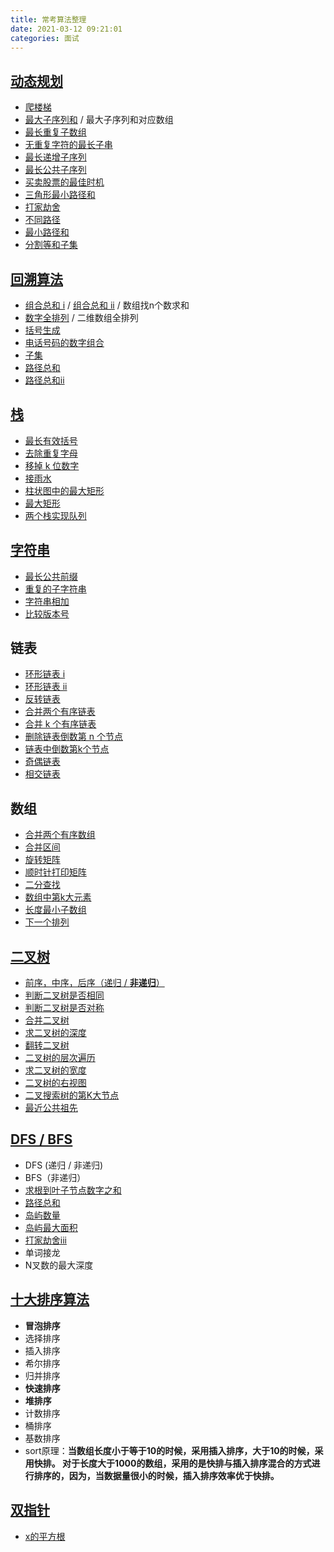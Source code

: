 ```yaml
---
title: 常考算法整理
date: 2021-03-12 09:21:01
categories: 面试
---
```


## [动态规划](https://jinjingxuan.github.io/2020/11/16/%E7%AE%97%E6%B3%95-%E5%8A%A8%E6%80%81%E8%A7%84%E5%88%92/)

* [爬楼梯](https://leetcode-cn.com/problems/climbing-stairs/)
* [最大子序列和](https://leetcode-cn.com/problems/maximum-subarray/) / 最大子序列和对应数组
* [最长重复子数组](https://leetcode-cn.com/problems/maximum-length-of-repeated-subarray/)
* [无重复字符的最长子串](https://leetcode-cn.com/problems/longest-substring-without-repeating-characters)
* [最长递增子序列](https://leetcode-cn.com/problems/longest-increasing-subsequence/)
* [最长公共子序列](https://leetcode-cn.com/problems/longest-common-subsequence/)
* [买卖股票的最佳时机](https://leetcode-cn.com/problems/best-time-to-buy-and-sell-stock/)
* [三角形最小路径和](https://leetcode-cn.com/problems/triangle/)
* [打家劫舍](https://leetcode-cn.com/problems/house-robber/)
* [不同路径](https://leetcode-cn.com/problems/unique-paths/)
* [最小路径和](https://leetcode-cn.com/problems/minimum-path-sum/)
* [分割等和子集](https://leetcode-cn.com/problems/partition-equal-subset-sum/)

## [回溯算法](https://jinjingxuan.github.io/2020/11/30/%E7%AE%97%E6%B3%95-%E5%9B%9E%E6%BA%AF%E6%B3%95/)

* [组合总和 i](https://leetcode-cn.com/problems/combination-sum/) / [组合总和 ii](https://leetcode-cn.com/problems/combination-sum-ii/) / 数组找n个数求和
* [数字全排列](https://leetcode-cn.com/problems/permutations/) / 二维数组全排列
* [括号生成](https://leetcode-cn.com/problems/generate-parentheses/)
* [电话号码的数字组合](https://leetcode-cn.com/problems/letter-combinations-of-a-phone-number/)
* [子集](https://leetcode-cn.com/problems/subsets/)
* [路径总和](https://leetcode-cn.com/problems/path-sum/solution/)
* [路径总和ii](https://leetcode-cn.com/problems/path-sum-ii/)

## [栈](https://jinjingxuan.github.io/2020/10/22/%E7%AE%97%E6%B3%95-%E6%A0%88/)

* [最长有效括号](https://leetcode-cn.com/problems/longest-valid-parentheses/)
* [去除重复字母](https://leetcode-cn.com/problems/remove-duplicate-letters/)
* [移掉 k 位数字](https://leetcode-cn.com/problems/remove-k-digits/)
* [接雨水](https://leetcode-cn.com/problems/trapping-rain-water/)
* [柱状图中的最大矩形](https://leetcode-cn.com/problems/largest-rectangle-in-histogram/)
* [最大矩形](https://leetcode-cn.com/problems/maximal-rectangle/)
* [两个栈实现队列](https://leetcode-cn.com/problems/yong-liang-ge-zhan-shi-xian-dui-lie-lcof/)

## [字符串](https://jinjingxuan.github.io/2020/11/10/%E7%AE%97%E6%B3%95-%E5%AD%97%E7%AC%A6%E4%B8%B2%E6%93%8D%E4%BD%9C/)

* [最长公共前缀](https://leetcode-cn.com/problems/longest-common-prefix/)
* [重复的子字符串](https://leetcode-cn.com/problems/repeated-substring-pattern/)
* [字符串相加](https://leetcode-cn.com/problems/add-strings/)
* [比较版本号](https://leetcode-cn.com/problems/compare-version-numbers/)

## 链表

* [环形链表 i](https://leetcode-cn.com/problems/linked-list-cycle/) 
* [环形链表 ii](https://leetcode-cn.com/problems/linked-list-cycle-ii/)
* [反转链表](https://leetcode-cn.com/problems/fan-zhuan-lian-biao-lcof/)
* [合并两个有序链表](https://leetcode-cn.com/problems/merge-two-sorted-lists/) 
* [合并 k 个有序链表](https://leetcode-cn.com/problems/merge-k-sorted-lists/)
* [删除链表倒数第 n 个节点](https://leetcode-cn.com/problems/remove-nth-node-from-end-of-list/)
* [链表中倒数第k个节点](https://leetcode-cn.com/problems/lian-biao-zhong-dao-shu-di-kge-jie-dian-lcof/)
* [奇偶链表](https://leetcode-cn.com/problems/odd-even-linked-list/)
* [相交链表](https://leetcode-cn.com/problems/intersection-of-two-linked-lists/)

## 数组

* [合并两个有序数组](https://leetcode-cn.com/problems/merge-sorted-array/)
* [合并区间](https://leetcode-cn.com/problems/merge-intervals/)
* [旋转矩阵](https://leetcode-cn.com/problems/rotate-image/)
* [顺时针打印矩阵](https://leetcode-cn.com/problems/spiral-matrix/)
* [二分查找](https://leetcode-cn.com/problems/binary-search/)
* [数组中第k大元素](https://leetcode-cn.com/problems/kth-largest-element-in-an-array/)
* [长度最小子数组](https://leetcode-cn.com/problems/minimum-size-subarray-sum/)
* [下一个排列](https://leetcode-cn.com/problems/next-permutation/)

## [二叉树](https://jinjingxuan.github.io/2020/12/29/%E7%AE%97%E6%B3%95-%E4%BA%8C%E5%8F%89%E6%A0%91%E7%9B%B8%E5%85%B3/)

* [前序，中序，后序（递归 / **非递归**）](https://jinjingxuan.github.io/2020/12/29/%E7%AE%97%E6%B3%95-%E4%BA%8C%E5%8F%89%E6%A0%91%E7%9B%B8%E5%85%B3/)
* [判断二叉树是否相同](https://leetcode-cn.com/problems/same-tree/)
* [判断二叉树是否对称](https://leetcode-cn.com/problems/symmetric-tree/submissions/)
* [合并二叉树](https://leetcode-cn.com/problems/merge-two-binary-trees/)
* [求二叉树的深度](https://leetcode-cn.com/problems/minimum-depth-of-binary-tree/)
* [翻转二叉树](https://leetcode-cn.com/problems/invert-binary-tree/)
* [二叉树的层次遍历](https://leetcode-cn.com/problems/binary-tree-level-order-traversal/)
* [求二叉树的宽度](https://leetcode-cn.com/problems/maximum-width-of-binary-tree/)
* [二叉树的右视图](https://leetcode-cn.com/problems/binary-tree-right-side-view/)
* [二叉搜索树的第K大节点](https://leetcode-cn.com/problems/er-cha-sou-suo-shu-de-di-kda-jie-dian-lcof/)
* [最近公共祖先](https://leetcode-cn.com/problems/lowest-common-ancestor-of-a-binary-tree/)

## [DFS / BFS](https://jinjingxuan.github.io/2020/10/29/%E7%AE%97%E6%B3%95-DFS%E3%80%81BFS/) 

* DFS (递归 / 非递归)
* BFS（非递归）
* [求根到叶子节点数字之和](https://leetcode-cn.com/problems/sum-root-to-leaf-numbers/)
* [路径总和](https://leetcode-cn.com/problems/path-sum/)
* [岛屿数量](https://leetcode-cn.com/problems/number-of-islands/)
* [岛屿最大面积](https://leetcode-cn.com/problems/max-area-of-island/)
* [打家劫舍iii](https://leetcode-cn.com/problems/house-robber-iii/)
* 单词接龙
* N叉数的最大深度

## [十大排序算法](https://jinjingxuan.github.io/2020/12/17/%E7%AE%97%E6%B3%95-%E5%8D%81%E5%A4%A7%E6%8E%92%E5%BA%8F%E7%AE%97%E6%B3%95/)

* **冒泡排序**
* 选择排序
* 插入排序
* 希尔排序
* 归并排序
* **快速排序**
* **堆排序**
* 计数排序
* 桶排序
* 基数排序
* sort原理：**当数组长度小于等于10的时候，采用插入排序，大于10的时候，采用快排。
  对于长度大于1000的数组，采用的是快排与插入排序混合的方式进行排序的，因为，当数据量很小的时候，插入排序效率优于快排。**

## [双指针](https://jinjingxuan.github.io/2020/11/30/%E7%AE%97%E6%B3%95-%E5%8F%8C%E6%8C%87%E9%92%88/)

* [x的平方根](https://leetcode-cn.com/problems/sqrtx/)